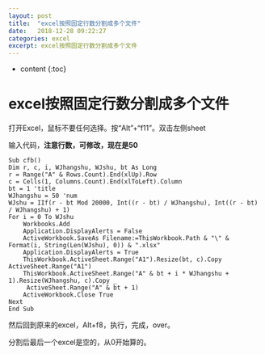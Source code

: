 ```yaml
---
layout: post
title:  "excel按照固定行数分割成多个文件"
date:   2018-12-28 09:22:27
categories: excel
excerpt: excel按照固定行数分割成多个文件
---
```


* content
{:toc}

# excel按照固定行数分割成多个文件

打开Excel，鼠标不要任何选择。按“Alt”+“f11”。双击左侧sheet

输入代码，**注意行数，可修改，现在是50**

```
Sub cfb()
Dim r, c, i, WJhangshu, WJshu, bt As Long
r = Range("A" & Rows.Count).End(xlUp).Row
c = Cells(1, Columns.Count).End(xlToLeft).Column
bt = 1 'title
WJhangshu = 50 'num
WJshu = IIf(r - bt Mod 20000, Int((r - bt) / WJhangshu), Int((r - bt) / WJhangshu) + 1)
For i = 0 To WJshu
    Workbooks.Add
    Application.DisplayAlerts = False
    ActiveWorkbook.SaveAs Filename:=ThisWorkbook.Path & "\" & Format(i, String(Len(WJshu), 0)) & ".xlsx"
    Application.DisplayAlerts = True
    ThisWorkbook.ActiveSheet.Range("A1").Resize(bt, c).Copy ActiveSheet.Range("A1")
    ThisWorkbook.ActiveSheet.Range("A" & bt + i * WJhangshu + 1).Resize(WJhangshu, c).Copy _
     ActiveSheet.Range("A" & bt + 1)
    ActiveWorkbook.Close True
Next
End Sub
```
然后回到原来的excel，Alt+f8，执行，完成，over。

分割后最后一个excel是空的，从0开始算的。